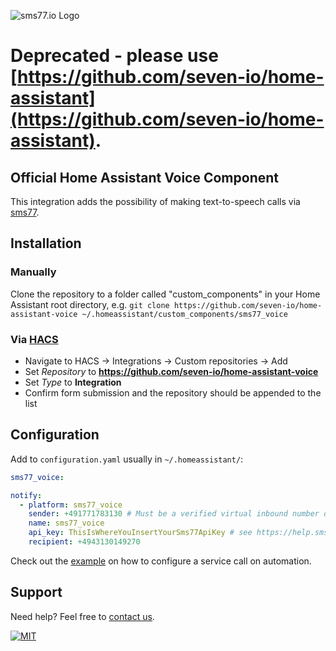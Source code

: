 ![sms77.io Logo](https://www.sms77.io/wp-content/uploads/2019/07/sms77-Logo-400x79.png "sms77.io Logo")

# Deprecated - please use [https://github.com/seven-io/home-assistant](https://github.com/seven-io/home-assistant).

## Official Home Assistant Voice Component

This integration adds the possibility of making text-to-speech calls via [sms77](https://www.sms77.io).

## Installation

### Manually

Clone the repository to a folder called "custom_components" in your Home
Assistant root directory, e.g. `git clone https://github.com/seven-io/home-assistant-voice ~/.homeassistant/custom_components/sms77_voice`

### Via [HACS](https://hacs.xyz/)
- Navigate to HACS -> Integrations -> Custom repositories -> Add
- Set *Repository* to **https://github.com/seven-io/home-assistant-voice**
- Set *Type* to **Integration**
- Confirm form submission and the repository should be appended to the list

## Configuration

Add to `configuration.yaml` usually in `~/.homeassistant/`:

```yaml
sms77_voice:

notify:
  - platform: sms77_voice
    sender: +491771783130 # Must be a verified virtual inbound number or a shared virtual number 
    name: sms77_voice
    api_key: ThisIsWhereYouInsertYourSms77ApiKey # see https://help.sms77.io/en/api-key-access
    recipient: +4943130149270
```

Check out the [example](./screenshots/automation_action_call_service.png) on how to
configure a service call on automation.

## Support

Need help? Feel free to [contact us](https://www.sms77.io/en/company/contact/).

[![MIT](https://img.shields.io/badge/License-MIT-teal.svg)](LICENSE)
